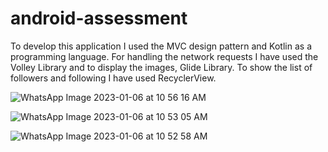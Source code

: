 # android-assessment


To develop this application I used the MVC design pattern and  Kotlin as a programming language. For handling the network requests I have used the Volley Library and to display the images, Glide Library. To show the list of followers and following I have used RecyclerView.

![WhatsApp Image 2023-01-06 at 10 56 16 AM](https://user-images.githubusercontent.com/26799447/211049068-34acc734-283a-44a5-ae8b-386a66be3795.jpeg)


![WhatsApp Image 2023-01-06 at 10 53 05 AM](https://user-images.githubusercontent.com/26799447/211049248-32ae3816-6b1c-472d-8458-837059198d60.jpeg)


![WhatsApp Image 2023-01-06 at 10 52 58 AM](https://user-images.githubusercontent.com/26799447/211049350-a8c7eeb5-2b96-48f1-8dce-665505bc4567.jpeg)
